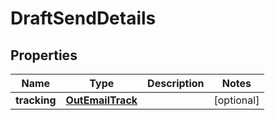 

# DraftSendDetails


## Properties

| Name | Type | Description | Notes |
|------------ | ------------- | ------------- | -------------|
|**tracking** | [**OutEmailTrack**](OutEmailTrack.md) |  |  [optional] |



